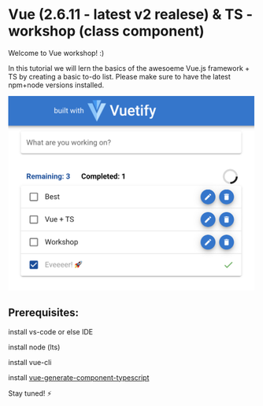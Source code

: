 # Vue (2.6.11 - latest v2 realese) & TS - workshop (class component)
Welcome to Vue workshop! :)

In this tutorial we will lern the basics of the awesoeme Vue.js framework + TS by creating a basic to-do list.
Please make sure to have the latest npm+node versions installed.

<img src='./img/todo.png' alt='database' width='500' />


## Prerequisites:
   install vs-code or else IDE
   
   install node (lts)
   
   install vue-cli
   
   install [vue-generate-component-typescript]( https://github.com/Kamar-Meddah/vue-generate-component-typescript)

Stay tuned! ⚡️


